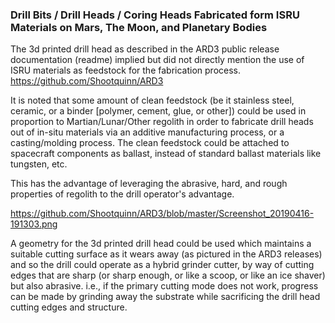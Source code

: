 ### Drill Bits / Drill Heads / Coring Heads Fabricated form ISRU Materials on Mars, The Moon, and Planetary Bodies

The 3d printed drill head as described in the ARD3 public release documentation (readme) implied but did not directly mention the use of ISRU materials as feedstock for the fabrication process. https://github.com/Shootquinn/ARD3

It is noted that some amount of clean feedstock (be it stainless steel, ceramic, or a binder [polymer, cement, glue, or other]) could be used in proportion to Martian/Lunar/Other regolith in order to fabricate drill heads out of in-situ materials via an additive manufacturing process, or a casting/molding process. The clean feedstock could be attached to spacecraft components as ballast, instead of standard ballast materials like tungsten, etc. 

This has the advantage of leveraging the abrasive, hard, and rough properties of regolith to the drill operator's advantage. 

https://github.com/Shootquinn/ARD3/blob/master/Screenshot_20190416-191303.png

A geometry for the 3d printed drill head could be used which maintains a suitable cutting surface as it wears away (as pictured in the ARD3 releases) and so the drill could operate as a hybrid grinder cutter, by way of cutting edges that are sharp (or sharp enough, or like a scoop, or like an ice shaver) but also abrasive. i.e., if the primary cutting mode does not work, progress can be made by grinding away the substrate while sacrificing the drill head cutting edges and structure.
